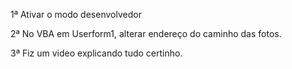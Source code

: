 1ª Ativar o modo desenvolvedor

2ª No VBA em Userform1, alterar endereço do caminho das fotos.

3ª Fiz um video explicando tudo certinho.